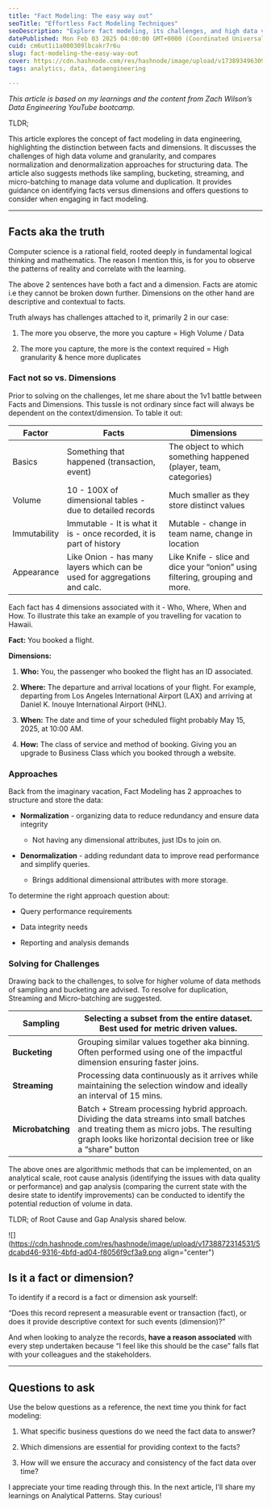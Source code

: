 ```yaml
---
title: "Fact Modeling: The easy way out"
seoTitle: "Effortless Fact Modeling Techniques"
seoDescription: "Explore fact modeling, its challenges, and high data volume management using normalization and denormalization techniques"
datePublished: Mon Feb 03 2025 04:00:00 GMT+0000 (Coordinated Universal Time)
cuid: cm6ut1i1a000309lbcakr7r6u
slug: fact-modeling-the-easy-way-out
cover: https://cdn.hashnode.com/res/hashnode/image/upload/v1738934963090/1d973fb8-9d0e-43b3-9e32-107d03ae4c9e.png
tags: analytics, data, dataengineering

---
```


*This article is based on my learnings and the content from Zach Wilson’s Data Engineering YouTube bootcamp.*

TLDR;

This article explores the concept of fact modeling in data engineering, highlighting the distinction between facts and dimensions. It discusses the challenges of high data volume and granularity, and compares normalization and denormalization approaches for structuring data. The article also suggests methods like sampling, bucketing, streaming, and micro-batching to manage data volume and duplication. It provides guidance on identifying facts versus dimensions and offers questions to consider when engaging in fact modeling.

---

## Facts aka the truth

Computer science is a rational field, rooted deeply in fundamental logical thinking and mathematics. The reason I mention this, is for you to observe the patterns of reality and correlate with the learning.

The above 2 sentences have both a fact and a dimension. Facts are atomic i.e they cannot be broken down further. Dimensions on the other hand are descriptive and contextual to facts.

Truth always has challenges attached to it, primarily 2 in our case:

1. The more you observe, the more you capture = High Volume / Data
    
2. The more you capture, the more is the context required = High granularity & hence more duplicates
    

### Fact not so vs. Dimensions

Prior to solving on the challenges, let me share about the 1v1 battle between Facts and Dimensions. This tussle is not ordinary since fact will always be dependent on the context/dimension. To table it out:

| **Factor** | **Facts** | **Dimensions** |
| --- | --- | --- |
| Basics | Something that happened (transaction, event) | The object to which something happened (player, team, categories) |
| Volume | 10 - 100X of dimensional tables - due to detailed records | Much smaller as they store distinct values |
| Immutability | Immutable - It is what it is - once recorded, it is part of history | Mutable - change in team name, change in location |
| Appearance | Like Onion - has many layers which can be used for aggregations and calc. | Like Knife - slice and dice your “onion” using filtering, grouping and more. |

Each fact has 4 dimensions associated with it - Who, Where, When and How. To illustrate this take an example of you travelling for vacation to Hawaii.

**Fact:** You booked a flight.

**Dimensions:**

1. **Who:** You, the passenger who booked the flight has an ID associated.
    
2. **Where:** The departure and arrival locations of your flight. For example, departing from Los Angeles International Airport (LAX) and arriving at Daniel K. Inouye International Airport (HNL).
    
3. **When:** The date and time of your scheduled flight probably May 15, 2025, at 10:00 AM.
    
4. **How:** The class of service and method of booking. Giving you an upgrade to Business Class which you booked through a website.
    

### Approaches

Back from the imaginary vacation, Fact Modeling has 2 approaches to structure and store the data:

* **Normalization** - organizing data to reduce redundancy and ensure data integrity
    
    * Not having any dimensional attributes, just IDs to join on.
        
* **Denormalization** \- adding redundant data to improve read performance and simplify queries.
    
    * Brings additional dimensional attributes with more storage.
        

To determine the right approach question about:

* Query performance requirements
    
* Data integrity needs
    
* Reporting and analysis demands
    

### Solving for Challenges

Drawing back to the challenges, to solve for higher volume of data methods of sampling and bucketing are advised. To resolve for duplication, Streaming and Micro-batching are suggested.

| **Sampling** | Selecting a subset from the entire dataset. Best used for metric driven values. |
| --- | --- |
| **Bucketing** | Grouping similar values together aka binning. Often performed using one of the impactful dimension ensuring faster joins. |
| **Streaming** | Processing data continuously as it arrives while maintaining the selection window and ideally an interval of 15 mins. |
| **Microbatching** | Batch + Stream processing hybrid approach. Dividing the data streams into small batches and treating them as micro jobs. The resulting graph looks like horizontal decision tree or like a “share” button |

The above ones are algorithmic methods that can be implemented, on an analytical scale, root cause analysis (identifying the issues with data quality or performance) and gap analysis (comparing the current state with the desire state to identify improvements) can be conducted to identify the potential reduction of volume in data.

TLDR; of Root Cause and Gap Analysis shared below.

![](https://cdn.hashnode.com/res/hashnode/image/upload/v1738872314531/5dcabd46-9316-4bfd-ad04-f8056f9cf3a9.png align="center")

## Is it a fact or dimension?

To identify if a record is a fact or dimension ask yourself:

“Does this record represent a measurable event or transaction (fact), or does it provide descriptive context for such events (dimension)?”

And when looking to analyze the records, **have a reason associated** with every step undertaken because “I feel like this should be the case” falls flat with your colleagues and the stakeholders.

---

## Questions to ask

Use the below questions as a reference, the next time you think for fact modeling:

1. What specific business questions do we need the fact data to answer?
    
2. Which dimensions are essential for providing context to the facts?
    
3. How will we ensure the accuracy and consistency of the fact data over time?
    

I appreciate your time reading through this. In the next article, I’ll share my learnings on Analytical Patterns. Stay curious!